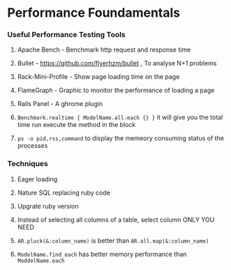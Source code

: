 # Performance Foundamentals

### Useful Performance Testing Tools

1. Apache Bench - Benchmark http request and response time

2. Bullet - https://github.com/flyerhzm/bullet , To analyse N+1 problems

3. Rack-Mini-Profile - Show page loading time on the page

4. FlameGraph - Graphic to monitor the performance of loading a page

5. Rails Panel -  A ghrome plugin 

6. `Benchmark.realtime { ModelName.all.each {} }` it will give you the total time run execute the method in the block

7. `ps -o pid,rss,command`  to display the memeory consuming status of the processes
 
### Techniques

1. Eager loading

2. Nature SQL replacing ruby code

3. Upgrate ruby version

4. Instead of selecting all columns of a table, select column ONLY YOU NEED

5. `AR.pluck(&:column_name)` is better than `AR.all.map(&:column_name)` 

6. `ModelName.find_each` has better memory performance than `ModdelName.each`


